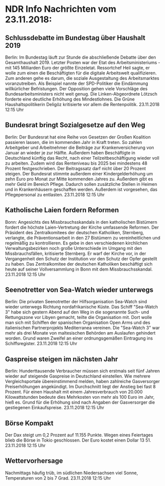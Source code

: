 # NDR Info Nachrichten vom 23.11.2018:


## Schlussdebatte im Bundestag über Haushalt 2019
Berlin: Im Bundestag läuft zur Stunde die abschließende Debatte über den Gesamthaushalt 2019. Letzter Posten war der Etat des Arbeitsministeriums - mit 145 Milliarden Euro der größte Einzeletat. Ressortchef Heil sagte, er wolle zum einen die Beschäftigten für die digitale Arbeitswelt qualifizieren. Zum anderen gehe es darum, die soziale Ausgestaltung des Arbeitsmarktes voranzutreiben. Als Beispiel nannte der SPD-Politiker die Eindämmung willkürlicher Befristungen. Der Opposition gehen viele Vorschläge des Bundesarbeitsministers nicht weit genug. Die Linken-Abgeordnete Lötzsch forderte eine deutliche Erhöhung des Mindestlohnes. Die Grüne Haushaltspolitikerin Deligöz kritisierte vor allem die Rentenpolitik. 23.11.2018 12:15 Uhr 

## Bundesrat bringt Sozialgesetze auf den Weg
Berlin: Der Bundesrat hat eine Reihe von Gesetzen der Großen Koalition passieren lassen, die im kommenden Jahr in Kraft treten. So zahlen Arbeitgeber und Arbeitnehmer die Beiträge zur Krankenversicherung von Januar an wieder je zur Hälfte. Außerdem haben Beschäftigte in Deutschland künftig das Recht, nach einer Teilzeitbeschäftigung wieder voll zu arbeiten. Zudem wird das Renteniveau bis 2025 bei mindestens 48 Prozent festgeschrieben. Der Beitragssatz darf nicht über 20 Prozent steigen. Der Bundesrat stimmte außerdem einer Kindergelderhöhung um zehn Euro pro Monat zur Mitte kommenden Jahres zu. Außerdem gibt es mehr Geld im Bereich Pflege. Dadurch sollen zusätzliche Stellen in Heimen und in Krankenhäusern geschaffen werden. Außerdem ist vorgesehen, das Pflegepersonal zu entlasten. 23.11.2018 12:15 Uhr 

## Katholische Laien fordern Reformen
Bonn: Angesichts des Missbrauchsskandals in den katholischen Bistümern fordert die höchste Laien-Vertretung der Kirche umfassende Reformen. Der Präsident des Zentralkomitees der deutschen Katholiken, Sternberg, verlangte, die Präventionsarbeit in den 27 Bistümern zu vereinheitlichen und regelmäßig zu kontrollieren. Es gebe in den verschiedenen kirchlichen Verwaltungsbezirken noch große Unterschiede im Umgang mit den Missbrauchsfällen, kritisierte Sternberg. Er warf der Kirche vor, in der Vergangenheit den Schutz der Institution vor den Schutz der Opfer gestellt zu haben. Das Zentralkomitee der deutschen Katholiken beschäftigt sich heute auf seiner Vollversammlung in Bonn mit dem Missbrauchsskandal. 23.11.2018 12:15 Uhr 

## Seenotretter von Sea-Watch wieder unterwegs
Berlin: Die privaten Seenotretter der Hilfsorganisation Sea-Watch sind wieder unterwegs Richtung nordafrikanische Küste. Das Schiff "Sea-Watch 3" habe sich gestern Abend auf den Weg in die sogenannte Such- und Rettungszone vor Libyen gemacht, teilte die Organisation mit. Dort wolle man sich mit Schiffen der spanischen Organisation Open Arms und des italienischen Partnerprojekts Mediterranea vereinen. Die "Sea-Watch 3" war mehr als drei Monate von maltesischen Behörden am Auslaufen gehindert worden. Grund waren Zweifel an einer ordnungsgemäßen Eintragung ins Schiffsregister. 23.11.2018 12:15 Uhr 

## Gaspreise steigen im nächsten Jahr
Berlin:       Hunderttausende Verbraucher müssen sich erstmals seit fünf Jahren wieder auf steigende Gaspreise in Deutschland einstellen. Wie mehrere Vergleichsportale übereinstimmend melden, haben zahlreiche Gasversorger Preiserhöhungen angekündigt. Im Durchschnitt liegt der Anstieg bei fast 8 Prozent. Für einen Haushalt mit einem Jahresverbrauch von 20.000 Kilowattstunden bedeute dies Mehrkosten von mehr als 100 Euro im Jahr, hieß es. Grund für die Erhöhung sind nach Angaben der Gasversorger die gestiegenen Einkaufspreise. 23.11.2018 12:15 Uhr 

## Börse Kompakt
Der Dax steigt um 0,2 Prozent auf 11.155 Punkte. Wegen eines Feiertages blieb die Börse in Tokio geschlossen. Der Euro kostet einen Dollar 13 51. 23.11.2018 12:15 Uhr 

## Wettervorhersage
Nachmittags häufig trüb, im südlichen Niedersachsen viel Sonne, Temperaturen von 2 bis 7 Grad. 23.11.2018 12:15 Uhr 
